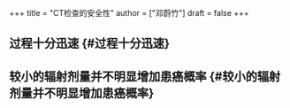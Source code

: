 +++
title = "CT检查的安全性"
author = ["邓蔚竹"]
draft = false
+++

## 过程十分迅速 {#过程十分迅速}


## 较小的辐射剂量并不明显增加患癌概率 {#较小的辐射剂量并不明显增加患癌概率}